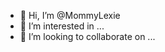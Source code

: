 - 👋 Hi, I’m @MommyLexie
- 👀 I’m interested in ...
- 💞️ I’m looking to collaborate on ...

<!---
MommyLexie/MommyLexie is a ✨ special ✨ repository because its `README.md` (this file) appears on your GitHub profile.
You can click the Preview link to take a look at your changes.
--->
